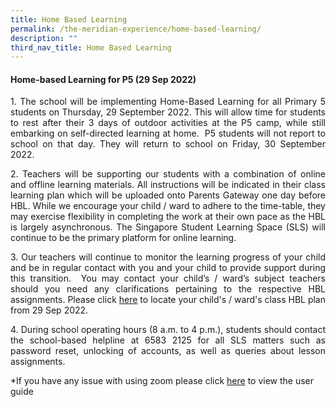 ```yaml
---
title: Home Based Learning
permalink: /the-meridian-experience/home-based-learning/
description: ""
third_nav_title: Home Based Learning
---
```

#### Home-based Learning for P5 (29 Sep 2022)

<p align = "justify">1. The school will be implementing Home-Based Learning for all Primary 5 students on Thursday, 29 September 2022. This will allow time for students to rest after their 3 days of outdoor activities at the P5 camp, while still embarking on self-directed learning at home.  P5 students will not report to school on that day. They will return to school on Friday, 30 September 2022.</p>

<p align = "justify">2. Teachers will be supporting our students with a combination of online and offline learning materials. All instructions will be indicated in their class learning plan which will be uploaded onto Parents Gateway one day before HBL. While we encourage your child / ward to adhere to the time-table, they may exercise flexibility in completing the work at their own pace as the HBL is largely asynchronous. The Singapore Student Learning Space (SLS) will continue to be the primary platform for online learning.</p>

<p align = "justify">3. Our teachers will continue to monitor the learning progress of your child and be in regular contact with you and your child to provide support during this transition.  You may contact your child’s / ward’s subject teachers should you need any clarifications pertaining to the respective HBL assignments. Please click <a href = ""> here</a> to locate your child's / ward's class HBL plan from 29 Sep 2022.</p>

<p align = "justify">4.  During school operating hours (8 a.m. to 4 p.m.), students should contact the school-based helpline at 6583 2125 for all SLS matters such as password reset, unlocking of accounts, as well as queries about lesson assignments.</p>

*If you have any issue with using zoom please click <a href = "/files/The%20Meridian%20Experience/SLS/Zoom%20User%20Guide%20for%20Students.pdf">here</a> to view the user guide